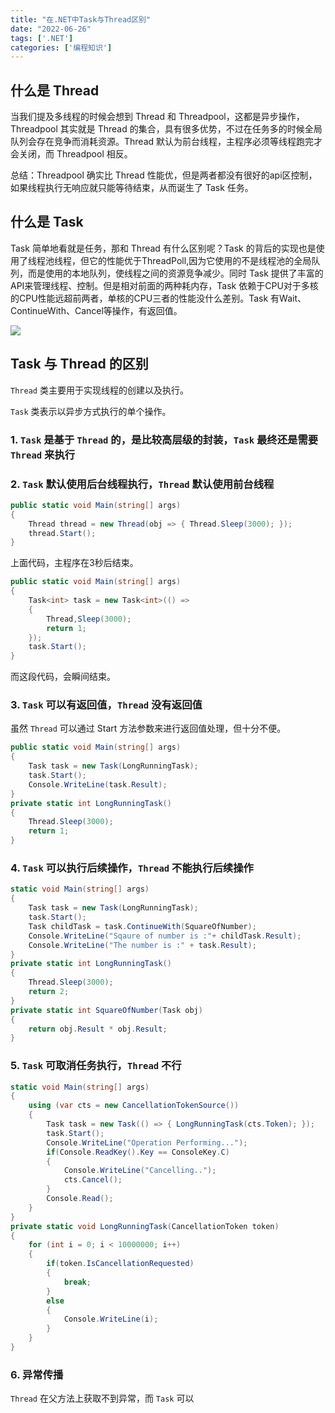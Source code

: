 ```yaml
---
title: "在.NET中Task与Thread区别"
date: "2022-06-26"
tags: ['.NET']
categories: ['编程知识']
---
```


## 什么是 Thread

当我们提及多线程的时候会想到 Thread 和 Threadpool，这都是异步操作，Threadpool 其实就是 Thread 的集合，具有很多优势，不过在任务多的时候全局队列会存在竞争而消耗资源。Thread 默认为前台线程，主程序必须等线程跑完才会关闭，而 Threadpool 相反。

总结：Threadpool 确实比 Thread 性能优，但是两者都没有很好的api区控制，如果线程执行无响应就只能等待结束，从而诞生了 Task 任务。

## 什么是 Task

Task 简单地看就是任务，那和 Thread 有什么区别呢？Task 的背后的实现也是使用了线程池线程，但它的性能优于ThreadPoll,因为它使用的不是线程池的全局队列，而是使用的本地队列，使线程之间的资源竞争减少。同时 Task 提供了丰富的API来管理线程、控制。但是相对前面的两种耗内存，Task 依赖于CPU对于多核的CPU性能远超前两者，单核的CPU三者的性能没什么差别。Task 有Wait、ContinueWith、Cancel等操作，有返回值。

![](https://cdn.jsdelivr.net/gh/LesanOuO/images@master/img/task和thread_什么是task.PNG)

## Task 与 Thread 的区别
`Thread` 类主要用于实现线程的创建以及执行。

`Task` 类表示以异步方式执行的单个操作。

### 1. `Task` 是基于 `Thread` 的，是比较高层级的封装，`Task` 最终还是需要 `Thread` 来执行

### 2. `Task` 默认使用后台线程执行，`Thread` 默认使用前台线程
```C#
public static void Main(string[] args)
{
    Thread thread = new Thread(obj => { Thread.Sleep(3000); });
    thread.Start();
}
```
上面代码，主程序在3秒后结束。
```C#
public static void Main(string[] args)
{
    Task<int> task = new Task<int>(() =>
    {
        Thread,Sleep(3000);
        return 1;
    });
    task.Start();
}
```
而这段代码，会瞬间结束。

### 3. `Task` 可以有返回值，`Thread` 没有返回值
虽然 `Thread` 可以通过 Start 方法参数来进行返回值处理，但十分不便。
```C#
public static void Main(string[] args)
{
    Task task = new Task(LongRunningTask);
    task.Start();
    Console.WriteLine(task.Result);
}
private static int LongRunningTask()
{
    Thread.Sleep(3000);
    return 1;
}
```

### 4. `Task` 可以执行后续操作，`Thread` 不能执行后续操作
```C#
static void Main(string[] args)
{
    Task task = new Task(LongRunningTask);
    task.Start();
    Task childTask = task.ContinueWith(SquareOfNumber);
    Console.WriteLine("Sqaure of number is :"+ childTask.Result);
    Console.WriteLine("The number is :" + task.Result);
}
private static int LongRunningTask()
{
    Thread.Sleep(3000);
    return 2;
}
private static int SquareOfNumber(Task obj)
{
    return obj.Result * obj.Result;
}
```

### 5. `Task` 可取消任务执行，`Thread` 不行
```C#
static void Main(string[] args)
{
    using (var cts = new CancellationTokenSource())
    {
        Task task = new Task(() => { LongRunningTask(cts.Token); });
        task.Start();
        Console.WriteLine("Operation Performing...");
        if(Console.ReadKey().Key == ConsoleKey.C)
        {
            Console.WriteLine("Cancelling..");
            cts.Cancel();
        }
        Console.Read();
    }
}
private static void LongRunningTask(CancellationToken token)
{
    for (int i = 0; i < 10000000; i++)
    {
        if(token.IsCancellationRequested)
        {
            break;
        }
        else
        {
            Console.WriteLine(i);
        }
    }
}
```

### 6. 异常传播

`Thread` 在父方法上获取不到异常，而 `Task` 可以
